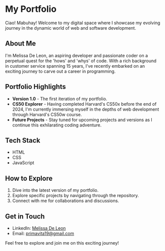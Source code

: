 # My Portfolio

Ciao! Mabuhay! Welcome to my digital space where I showcase my evolving journey in the dynamic world of web and software development.

## About Me

I'm Melissa De Leon, an aspiring developer and passionate coder on a perpetual quest for the 'hows' and 'whys' of code. With a rich background in customer service spanning 15 years, I've recently embarked on an exciting journey to carve out a career in programming.

## Portfolio Highlights

- **Version 1.0** - The first iteration of my portfolio.
- **CS50 Explorer** - Having completed Harvard's CS50x before the end of 2024, I'm currently immersing myself in the depths of web development through Harvard's CS50w course.
- **Future Projects** - Stay tuned for upcoming projects and versions as I continue this exhilarating coding adventure.

## Tech Stack

- HTML
- CSS
- JavaScript

## How to Explore

1. Dive into the latest version of my portfolio.
2. Explore specific projects by navigating through the repository.
3. Connect with me for collaborations and discussions.

## Get in Touch

- LinkedIn: [Melissa De Leon](https://www.linkedin.com/in/melissadeleonx/)
- Email: primavita19@gmail.com

Feel free to explore and join me on this exciting journey!
